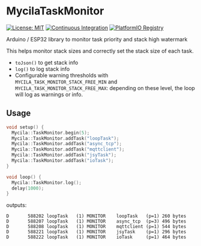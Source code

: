 # MycilaTaskMonitor

[![License: MIT](https://img.shields.io/badge/License-MIT-yellow.svg)](https://opensource.org/licenses/MIT)
[![Continuous Integration](https://github.com/mathieucarbou/MycilaTaskMonitor/actions/workflows/ci.yml/badge.svg)](https://github.com/mathieucarbou/MycilaTaskMonitor/actions/workflows/ci.yml)
[![PlatformIO Registry](https://badges.registry.platformio.org/packages/mathieucarbou/library/MycilaTaskMonitor.svg)](https://registry.platformio.org/libraries/mathieucarbou/MycilaTaskMonitor)

Arduino / ESP32 library to monitor task priority and stack high watermark

This helps monitor stack sizes and correctly set the stack size of each task.

- `toJson()` to get stack info
- `log()` to log stack info
- Configurable warning thresholds with `MYCILA_TASK_MONITOR_STACK_FREE_MIN` and `MYCILA_TASK_MONITOR_STACK_FREE_MAX`: depending on these level, the loop will log as warnings or info.

## Usage

```c++
void setup() {
  Mycila::TaskMonitor.begin(5);
  Mycila::TaskMonitor.addTask("loopTask");
  Mycila::TaskMonitor.addTask("async_tcp");
  Mycila::TaskMonitor.addTask("mqttclient");
  Mycila::TaskMonitor.addTask("jsyTask");
  Mycila::TaskMonitor.addTask("ioTask");
}

void loop() {
  Mycila::TaskMonitor.log();
  delay(1000);
}
```

outputs:

```
D       588202 loopTask   (1) MONITOR    loopTask   (p=1) 260 bytes
D       588207 loopTask   (1) MONITOR    async_tcp  (p=3) 496 bytes
D       588208 loopTask   (1) MONITOR    mqttclient (p=1) 544 bytes
D       588221 loopTask   (1) MONITOR    jsyTask    (p=1) 296 bytes
D       588222 loopTask   (1) MONITOR    ioTask     (p=1) 464 bytes
```
